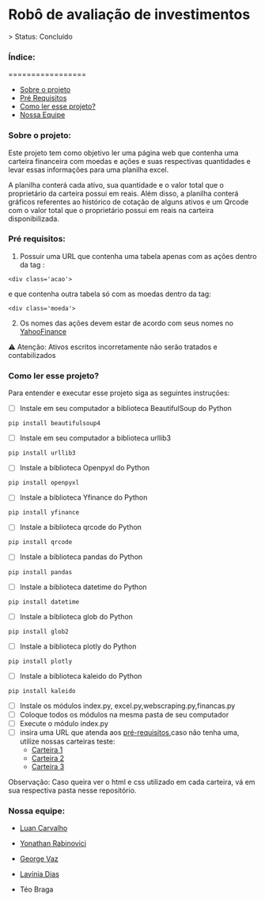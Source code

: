<h1>Robô de avaliação de investimentos</h1>
> Status: Concluído

<h3>Índice:</h3>
=================

   * [Sobre o projeto](#sobre)
   * [Pré Requisitos](#pre-requisitos)
   * [Como ler esse projeto?](#como-ler)
   * [Nossa Equipe](#equipe)



<h3 id=sobre>Sobre o projeto:</h3>

Este projeto tem como objetivo ler uma página web que contenha uma carteira financeira com moedas e ações e suas respectivas quantidades e levar essas informações para uma planilha excel.

  A planilha conterá cada ativo, sua quantidade e o valor total que o proprietário da carteira possui em reais. Além disso, a planilha conterá gráficos referentes ao histórico de cotação de alguns ativos e um Qrcode com o valor total que o proprietário possui em reais na carteira disponibilizada.

<h3 id=pre-requisitos>Pré requisitos:</h3>

1. Possuir uma URL que contenha uma tabela apenas com as ações dentro da tag :
```
<div class='acao'> 
```
e que contenha outra tabela só com as moedas dentro da tag:
```
<div class='moeda'> 
```
2. Os nomes das ações devem estar de acordo com seus nomes no [YahooFinance](https://finance.yahoo.com/)
  
⚠️ Atenção: Ativos escritos incorretamente não serão tratados e contabilizados


<h3 id=como-ler>Como ler esse projeto?</h3>
Para entender e executar esse projeto siga as seguintes instruções:
  
- [ ] Instale em seu computador a biblioteca BeautifulSoup do Python
  
```
pip install beautifulsoup4
```

- [ ] Instale em seu computador a biblioteca urllib3
  
```
pip install urllib3
``` 
- [ ] Instale a biblioteca Openpyxl do Python
  
```
pip install openpyxl
```
  
- [ ] Instale a biblioteca Yfinance do Python
  
```
pip install yfinance
```
  
- [ ] Instale a biblioteca qrcode do Python
  
```
pip install qrcode
```

- [ ] Instale a biblioteca pandas do Python
  
```
pip install pandas
```

- [ ] Instale a biblioteca datetime do Python
  
```
pip install datetime
```


- [ ] Instale a biblioteca glob do Python
  
```
pip install glob2
```

- [ ] Instale a biblioteca plotly do Python
  
```
pip install plotly
```

- [ ] Instale a biblioteca kaleido do Python
  
```
pip install kaleido
```


- [ ] Instale os módulos index.py, excel.py,webscraping.py,financas.py
- [ ] Coloque todos os módulos na mesma pasta de seu computador
- [ ] Execute o módulo index.py
- [ ] insira uma URL que atenda aos [pré-requisitos](#pre-requisitos),caso não tenha uma, utilize nossas carteiras teste:
  * [Carteira 1](https://laviniasd.github.io/Robo-de-Avaliacao-de-Investimentos/index.html)
  * [Carteira 2](https://laviniasd.github.io/Robo-de-Avaliacao-de-Investimentos/site2/pagina2.html)
  * [Carteira 3](https://laviniasd.github.io/Robo-de-Avaliacao-de-Investimentos/site3/pagina3.html)
  
 Observação: Caso queira ver o html e css utilizado em cada carteira, vá em sua  respectiva pasta nesse repositório.
  
  <h3 id=equipe>Nossa equipe:</h3>
  
  * [Luan Carvalho](https://github.com/Luan-vht3)
  
  * [Yonathan Rabinovici](https://github.com/yonirg)
   
  * [George Vaz](https://github.com/GeorgeRV)
   
  * [Lavínia Dias](https://github.com/LaviniaSD)
  
  * Téo Braga
